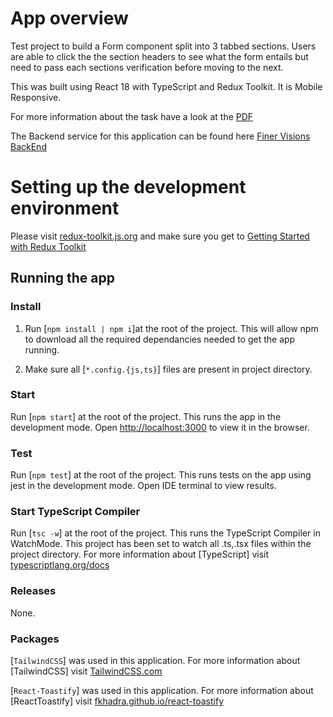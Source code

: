 # App overview

Test project to build a Form component split into 3 tabbed sections. Users are able to click the the section headers to see what the form entails but need to pass each sections verification before moving to the next.

This was built using React 18 with TypeScript and Redux Toolkit.
It is Mobile Responsive.

For more information about the task have a look at the [PDF](https://fvpublic.s3.eu-west-1.amazonaws.com/test/design.pdf)

The Backend service for this application can be found here [Finer Visions BackEnd](https://github.com/Bruneljohnson/finer-vision/tree/main/back-end)

# Setting up the development environment

Please visit [redux-toolkit.js.org](https://redux-toolkit.js.org) and make sure you get to [Getting Started with Redux Toolkit](https://redux-toolkit.js.org/introduction/getting-started)

## Running the app

### Install

1. Run [`npm install | npm i`]at the root of the project.
   This will allow npm to download all the required dependancies needed to get the app running.

2. Make sure all [`*.config.{js,ts}`] files are present in project directory.

### Start

Run [`npm start`] at the root of the project. This runs the app in the development mode. Open [http://localhost:3000](http://localhost:3000) to view it in the browser.

### Test

Run [`npm test`] at the root of the project. This runs tests on the app using jest in the development mode. Open IDE terminal to view results.

### Start TypeScript Compiler

Run [`tsc -w`] at the root of the project. This runs the TypeScript Compiler in WatchMode. This project has been set to watch all .ts,.tsx files within the project directory. For more information about [TypeScript] visit [typescriptlang.org/docs](https://www.typescriptlang.org/docs/handbook/react.html)

### Releases

None.

### Packages

[`TailwindCSS`] was used in this application. For more information about [TailwindCSS] visit [TailwindCSS.com](https://tailwindcss.com/docs/installation)

[`React-Toastify`] was used in this application. For more information about [ReactToastify] visit [fkhadra.github.io/react-toastify](https://fkhadra.github.io/react-toastify/introduction/)
